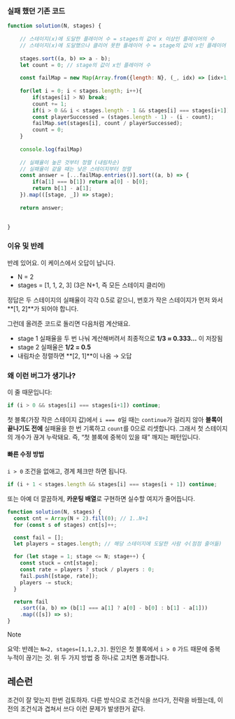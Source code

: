 ### 실패 했던 기존 코드

```js
function solution(N, stages) {
    
    // 스테이지(x)에 도달한 플레이어 수 = stages의 값이 x 이상인 플레이어의 수
    // 스테이지(x)에 도달했으나 클리어 못한 플레이어 수 = stage의 값이 x인 플레이어 수
  
    stages.sort((a, b) => a - b);
    let count = 0; // stage의 값이 x인 플레이어 수
    
    const failMap = new Map(Array.from({length: N}, (_, idx) => [idx+1, 0]));
    
    for(let i = 0; i < stages.length; i++){
        if(stages[i] > N) break;
        count += 1;
        if(i > 0 && i < stages.length - 1 && stages[i] === stages[i+1]) continue;
        const playerSuccessed = (stages.length - 1) - (i - count);
        failMap.set(stages[i], count / playerSuccessed);
        count = 0;
    }
    
    console.log(failMap)
    
    // 실패율이 높은 것부터 정렬 (내림차순)
    // 실패율이 같을 때는 낮은 스테이지부터 정렬
    const answer = [...failMap.entries()].sort((a, b) => {
        if(a[1] === b[1]) return a[0] - b[0];
        return b[1] - a[1];
    }).map(([stage, _]) => stage);
    
    return answer;
    

}
```

### 이유 및 반례
반례 있어요. 이 케이스에서 오답이 납니다.

* N = 2
* stages = [1, 1, 2, 3]   (3은 N+1, 즉 모든 스테이지 클리어)

정답은 두 스테이지의 실패율이 각각 0.5로 같으니, 번호가 작은 스테이지가 먼저 와서 **[1, 2]**가 되어야 합니다.

그런데 올려준 코드로 돌리면 다음처럼 계산돼요.

* stage 1 실패율을 두 번 나눠 계산해버려서 최종적으로 **1/3 ≈ 0.333…** 이 저장됨
* stage 2 실패율은 **1/2 = 0.5**
* 내림차순 정렬하면 **[2, 1]**이 나옴 → 오답

### 왜 이런 버그가 생기나?

이 줄 때문입니다:

```js
if (i > 0 && stages[i] === stages[i+1]) continue;
```

첫 블록(가장 작은 스테이지 값)에서 `i === 0`일 때는 `continue`가 걸리지 않아 **블록이 끝나기도 전에** 실패율을 한 번 기록하고 `count`를 0으로 리셋합니다. 그래서 첫 스테이지의 개수가 끊겨 누락돼요.
즉, “첫 블록에 중복이 있을 때” 깨지는 패턴입니다.

#### 빠른 수정 방법

`i > 0` 조건을 없애고, 경계 체크만 하면 됩니다.

```js
if (i + 1 < stages.length && stages[i] === stages[i + 1]) continue;
```

또는 아예 더 깔끔하게, **카운팅 배열**로 구현하면 실수할 여지가 줄어듭니다.

```js
function solution(N, stages) {
  const cnt = Array(N + 2).fill(0); // 1..N+1
  for (const s of stages) cnt[s]++;

  const fail = [];
  let players = stages.length; // 해당 스테이지에 도달한 사람 수(점점 줄어듦)

  for (let stage = 1; stage <= N; stage++) {
    const stuck = cnt[stage];
    const rate = players ? stuck / players : 0;
    fail.push([stage, rate]);
    players -= stuck;
  }

  return fail
    .sort((a, b) => (b[1] === a[1] ? a[0] - b[0] : b[1] - a[1]))
    .map(([s]) => s);
}
```
> [!note]
> 요약: 반례는 `N=2, stages=[1,1,2,3]`. 원인은 첫 블록에서 `i > 0` 가드 때문에 중복 누적이 끊기는 것. 위 두 가지 방법 중 하나로 고치면 통과합니다.

## 레슨런
조건이 잘 맞는지 한번 검토하자. 다른 방식으로 조건식을 쓰다가, 전략을 바꿨는데, 이 전의 조건식과 겹쳐서 쓰다 이런 문제가 발생한거 같다.


